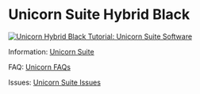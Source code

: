 # Unicorn Suite Hybrid Black

[![Unicorn Hybrid Black Tutorial: Unicorn Suite Software](https://img.youtube.com/vi/LOfIr2F7-Tc/0.jpg)](https://www.youtube.com/watch?v=LOfIr2F7-Tc "Unicorn Hybrid Black Tutorial: Unicorn Suite Software")

Information:
[Unicorn Suite](https://github.com/unicorn-bi/Unicorn-Suite-1.18/wiki)

FAQ:
[Unicorn FAQs](https://www.unicorn-bi.com/faq/)

Issues:
[Unicorn Suite Issues](https://github.com/unicorn-bi/Unicorn-Suite-1.18/issues)
